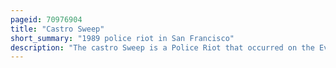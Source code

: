 ```yaml
---
pageid: 70976904
title: "Castro Sweep"
short_summary: "1989 police riot in San Francisco"
description: "The castro Sweep is a Police Riot that occurred on the Evening of october 6 1989 in the castro District of san Francisco. The riot, by about 200 members of the San Francisco Police Department , followed a protest held by ACT UP, a militant direct action group responding to the concerns of people with AIDS."
---
```

